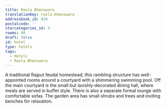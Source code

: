 ```yaml
---
title: Ravla Bhenswara
translationKey: ravla-bhenswara
addressbook_id: 934
postalcode: ''
starcategories_id: 3
rooms: 40
draft: false
id: hotel
type: hotels
tags:
  - Hotels
  - Ravla Bhenswara
---
```

A traditional Rajput feudal homestead, this rambling structure has well-appointed rooms around a courtyard with a shimmering swimming pool. Off the main courtyard is the small but lavishly-decorated dining hall, where meals are served in buffet style. There is also a separate formal lounge with comfortable sofas. The garden area has small shrubs and trees and inviting benches for relaxation.
